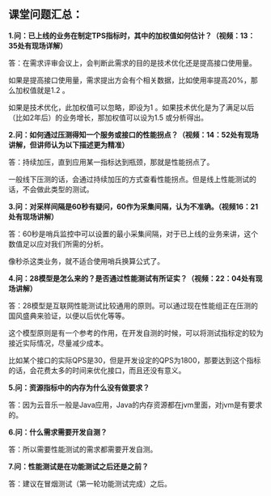 ## 课堂问题汇总：

**1.问：已上线的业务在制定TPS指标时，其中的加权值如何估计？（视频：13：35处有现场详解）**

答：在需求评审会议上，会判断此需求的目的是技术优化还是提高接口使用量。

如果是提高接口使用量，需求提出方会有个相关数据，比如使用率提高20%，那么加权值就是1.2 。

如果是技术优化，此加权值可以忽略，即设为1 。如果技术优化是为了满足以后（比如2年后）的业务增长，那加权值可以设为1.5 或分析得出。

**2.问：如何通过压测得知一个服务或接口的性能拐点？（视频：14：52处有现场讲解，但讲师认为以下描述更为精准）**

答：持续加压，直到应用某一指标达到瓶颈，那就是性能拐点了。

一般线下压测的话，会通过持续加压的方式查看性能拐点。但是线上性能测试的话，不会做此类型的测试。

**3.问：对采样间隔是60秒有疑问，60作为采集间隔，认为不准确。（视频16：21处有现场讲解）**

答：60秒是哨兵监控中可以设置的最小采集间隔，对于已上线的业务来讲，这个数值足以应对我们所需的分析。

像秒杀这类业务，就不适合使用哨兵换算公式了。

**4.问：28模型是怎么来的？是否通过性能测试有所证实？（视频：22：04处有现场讲解）**

答：28模型是互联网性能测试比较通用的原则。可以通过现在性能组正在压测的国风盛典来验证，以便以后优化等等。

这个模型原则是有一个参考的作用，在开发自测的时候，可以将测试指标定的较为接近实际情况，尽量减少成本。

比如某个接口的实际QPS是30，但是开发设定的QPS为1800，那要达到这个指标的话，会花费太多的时间来优化接口，而且还没有意义。

**5.问：资源指标中的内存为什么没有做要求？**

答：因为云音乐一般是Java应用，Java的内存资源都在jvm里面，对jvm是有要求的。

**6.问：什么需求需要开发自测？**

答：所以需要性能测试的需求都需要开发自测。

**7.问：性能测试是在功能测试之后还是之前？**

答：建议在冒烟测试（第一轮功能测试完成）之后。

